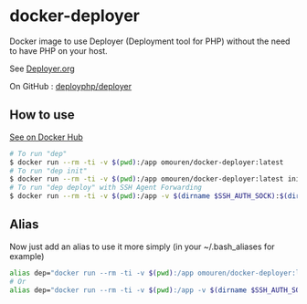 # docker-deployer

Docker image to use Deployer (Deployment tool for PHP) without the need to have PHP on your host.

See [Deployer.org](https://deployer.org/)

On GitHub : [deployphp/deployer](https://github.com/deployphp/deployer)

## How to use
[See on Docker Hub](https://hub.docker.com/r/omouren/docker-deployer/)
``` bash
# To run "dep"
$ docker run --rm -ti -v $(pwd):/app omouren/docker-deployer:latest
# To run "dep init"
$ docker run --rm -ti -v $(pwd):/app omouren/docker-deployer:latest init
# To run "dep deploy" with SSH Agent Forwarding
$ docker run --rm -ti -v $(pwd):/app -v $(dirname $SSH_AUTH_SOCK):$(dirname $SSH_AUTH_SOCK) -e SSH_AUTH_SOCK=$SSH_AUTH_SOCK omouren/docker-deployer:latest deploy
```

## Alias
Now just add an alias to use it more simply (in your ~/.bash_aliases for example)
``` bash
alias dep="docker run --rm -ti -v $(pwd):/app omouren/docker-deployer:latest"
# Or
alias dep="docker run --rm -ti -v $(pwd):/app -v $(dirname $SSH_AUTH_SOCK):$(dirname $SSH_AUTH_SOCK) -e SSH_AUTH_SOCK=$SSH_AUTH_SOCK omouren/docker-deployer:latest"
```
